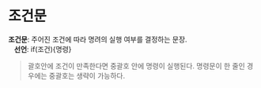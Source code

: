 # 조건문
**조건문**: 주어진 조건에 따라 명려의 실행 여부를 결정하는 문장.  
&nbsp;&nbsp;&nbsp;**선언**: if(조건){명령}
> 괄호안에 조건이 만족한다면 중괄호 안에 명령이 실행된다.
> 명령문이 한 줄인 경우에는 중괄호는 생략이 가능하다.
